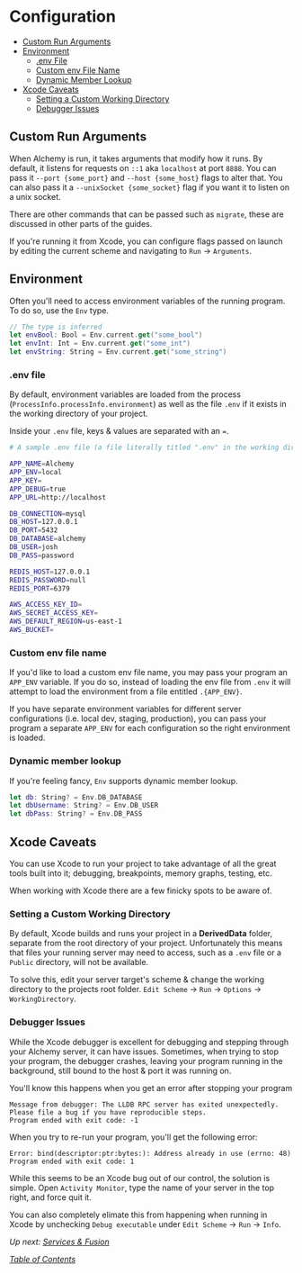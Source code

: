# Configuration

- [Custom Run Arguments](#custom-run-arguments)
- [Environment](#environment)
  * [.env File](#env-file)
  * [Custom env File Name](#custom-env-file-name)
  * [Dynamic Member Lookup](#dynamic-member-lookup)
- [Xcode Caveats](#xcode-caveats)
  * [Setting a Custom Working Directory](#setting-a-custom-working-directory)
  * [Debugger Issues](#debugger-issues)

## Custom Run Arguments

When Alchemy is run, it takes arguments that modify how it runs. By default, it listens for requests on `::1` aka `localhost` at port `8888`. You can pass it `--port {some_port}` and `--host {some_host}` flags to alter that. You can also pass it a `--unixSocket {some_socket}` flag if you want it to listen on a unix socket.

There are other commands that can be passed such as `migrate`, these are discussed in other parts of the guides.

If you're running it from Xcode, you can configure flags passed on launch by editing the current scheme and navigating to `Run` -> `Arguments`.

## Environment

Often you'll need to access environment variables of the running program. To do so, use the `Env` type.

```swift
// The type is inferred
let envBool: Bool = Env.current.get("some_bool")
let envInt: Int = Env.current.get("some_int")
let envString: String = Env.current.get("some_string")
```

### .env file

By default, environment variables are loaded from the process (`ProcessInfo.processInfo.environment`) as well as the file `.env` if it exists in the working directory of your project.

Inside your `.env` file, keys & values are separated with an `=`.

```bash
# A sample .env file (a file literally titled ".env" in the working directory)

APP_NAME=Alchemy
APP_ENV=local
APP_KEY=
APP_DEBUG=true
APP_URL=http://localhost

DB_CONNECTION=mysql
DB_HOST=127.0.0.1
DB_PORT=5432
DB_DATABASE=alchemy
DB_USER=josh
DB_PASS=password

REDIS_HOST=127.0.0.1
REDIS_PASSWORD=null
REDIS_PORT=6379

AWS_ACCESS_KEY_ID=
AWS_SECRET_ACCESS_KEY=
AWS_DEFAULT_REGION=us-east-1
AWS_BUCKET=
```

### Custom env file name

If you'd like to load a custom env file name, you may pass your program an `APP_ENV` variable. If you do so, instead of loading the env file from `.env` it will attempt to load the environment from a file entitled `.{APP_ENV}`.

If you have separate environment variables for different server configurations (i.e. local dev, staging, production), you can pass your program a separate `APP_ENV` for each configuration so the right environment is loaded.

### Dynamic member lookup

If you're feeling fancy, `Env` supports dynamic member lookup.

```swift
let db: String? = Env.DB_DATABASE
let dbUsername: String? = Env.DB_USER
let dbPass: String? = Env.DB_PASS
```

## Xcode Caveats

You can use Xcode to run your project to take advantage of all the great tools built into it; debugging, breakpoints, memory graphs, testing, etc.

When working with Xcode there are a few finicky spots to be aware of.

### Setting a Custom Working Directory

By default, Xcode builds and runs your project in a **DerivedData** folder, separate from the root directory of your project. Unfortunately this means that files your running server may need to access, such as a `.env` file or a `Public` directory, will not be available.

To solve this, edit your server target's scheme & change the working directory to the projects root folder. `Edit Scheme` -> `Run` -> `Options` -> `WorkingDirectory`.

### Debugger Issues

While the Xcode debugger is excellent for debugging and stepping through your Alchemy server, it can have issues. Sometimes, when trying to stop your program, the debugger crashes, leaving your program running in the background, still bound to the host & port it was running on.

You'll know this happens when you get an error after stopping your program
```
Message from debugger: The LLDB RPC server has exited unexpectedly. Please file a bug if you have reproducible steps.
Program ended with exit code: -1
```

When you try to re-run your program, you'll get the following error:
```
Error: bind(descriptor:ptr:bytes:): Address already in use (errno: 48)
Program ended with exit code: 1
```

While this seems to be an Xcode bug out of our control, the solution is simple. Open `Activity Monitor`, type the name of your server in the top right, and force quit it.

You can also completely elimate this from happening when running in Xcode by unchecking `Debug executable` under `Edit Scheme` -> `Run` -> `Info`.

_Up next: [Services & Fusion](2_Fusion.md)_

_[Table of Contents](/Docs#docs)_